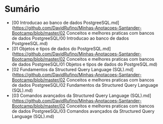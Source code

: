 # Sumário

- [00 Introducao ao banco de dados PostgreeSQL.md](https://github.com/DavidRufino/Minhas-Anotacoes-Santander-Bootcamp/blob/master/02 Conceitos e melhores praticas com bancos de dados PostgreeSQL/00 Introducao ao banco de dados PostgreeSQL.md)
- [01 Objetos e tipos de dados do PostgreSQL.md](https://github.com/DavidRufino/Minhas-Anotacoes-Santander-Bootcamp/blob/master/02 Conceitos e melhores praticas com bancos de dados PostgreeSQL/01 Objetos e tipos de dados do PostgreSQL.md)
- [02 Fundamentos da Structured Query Language (SQL).md](https://github.com/DavidRufino/Minhas-Anotacoes-Santander-Bootcamp/blob/master/02 Conceitos e melhores praticas com bancos de dados PostgreeSQL/02 Fundamentos da Structured Query Language (SQL).md)
- [03 Comandos avançados da Structured Query Language (SQL).md](https://github.com/DavidRufino/Minhas-Anotacoes-Santander-Bootcamp/blob/master/02 Conceitos e melhores praticas com bancos de dados PostgreeSQL/03 Comandos avançados da Structured Query Language (SQL).md)

